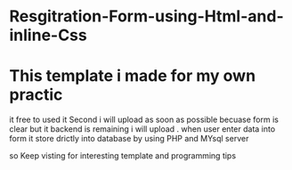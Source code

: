 # Resgitration-Form-using-Html-and-inline-Css
# This template i made for my own practic 
it free to used it 
Second i will upload as soon as possible becuase form is clear but it backend is remaining i will upload .
when user enter data into form it store drictly into database by using PHP and MYsql server

so Keep visting for interesting template and programming tips
